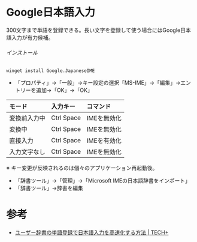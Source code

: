 # Google日本語入力

300文字まで単語を登録できる。長い文字を登録して使う場合にはGoogle日本語入力が有力候補。

###### インストール

    winget install Google.JapaneseIME

- 「プロパティ」→「一般」→キー設定の選択「MS-IME」→「編集」→エントリーを追加→「OK」→「OK」

|モード|入力キー|コマンド|
|:---|:---|:---|
|変換前入力中|Ctrl Space|IMEを無効化|
|変換中|Ctrl Space|IMEを無効化|
|直接入力|Ctrl Space|IMEを有効化|
|入力文字なし|Ctrl Space|IMEを無効化| 

※ キー変更が反映されるのは個々のアプリケーション再起動後。

- 「辞書ツール」→「管理」→「Microsoft IMEの日本語辞書をインポート」
- 「辞書ツール」→辞書を編集

# 参考

- [ユーザー辞書の単語登録で日本語入力を高速化する方法 \| TECH\+](https://news.mynavi.jp/article/20211130-2195749/)
